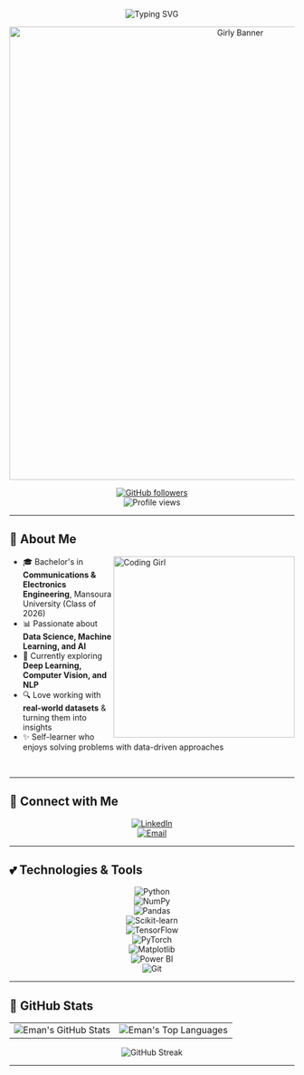 <p align="center">
  <img src="https://readme-typing-svg.herokuapp.com?font=Comic+Sans+MS&size=28&duration=3000&pause=1000&color=FF69B4&center=true&vCenter=true&width=600&lines=Hey+there%2C+I'm+Eman+Sameh!+🌸;Data+Science+Enthusiast+📊;Machine+Learning+Explorer+🤖;AI+Dreamer+✨;Always+Learning+📚" alt="Typing SVG" />
</p>

<p align="center">
  <img src="https://media.giphy.com/media/LHZyixOnHwDDy/giphy.gif" alt="Girly Banner" width="800"/>
</p>

<div align="center">

[![GitHub followers](https://img.shields.io/github/followers/eman-sameh?style=social&label=Follow)](https://github.com/eman-sameh)  
![Profile views](https://komarev.com/ghpvc/?username=eman-sameh&style=flat&label=Views&color=FF69B4)

</div>

---

## 🌷 About Me  

<img align="right" alt="Coding Girl" width="320" src="https://media.giphy.com/media/coxQHKASG60HrHtvkt/giphy.gif">

- 🎓 Bachelor's in **Communications & Electronics Engineering**, Mansoura University (Class of 2026)  
- 📊 Passionate about **Data Science, Machine Learning, and AI**  
- 🌱 Currently exploring **Deep Learning, Computer Vision, and NLP**  
- 🔍 Love working with **real-world datasets** & turning them into insights  
- ✨ Self-learner who enjoys solving problems with data-driven approaches  

<br clear="both"/>

---

## 🌸 Connect with Me  

<div align="center">

[![LinkedIn](https://img.shields.io/badge/LinkedIn-FFB6C1?style=for-the-badge&logo=linkedin&logoColor=black)](https://www.linkedin.com/)  
[![Email](https://img.shields.io/badge/Email-Contact%20me-FFB6C1?style=for-the-badge&logo=gmail&logoColor=black)](mailto:your-email@gmail.com)

</div>

---

## 💕 Technologies & Tools  

<div align="center">

![Python](https://img.shields.io/badge/-Python-FF69B4?style=for-the-badge&logo=python&logoColor=white)  
![NumPy](https://img.shields.io/badge/-NumPy-FF69B4?style=for-the-badge&logo=numpy&logoColor=white)  
![Pandas](https://img.shields.io/badge/-Pandas-FF69B4?style=for-the-badge&logo=pandas&logoColor=white)  
![Scikit-learn](https://img.shields.io/badge/-ScikitLearn-FF69B4?style=for-the-badge&logo=scikitlearn&logoColor=white)  
![TensorFlow](https://img.shields.io/badge/-TensorFlow-FF69B4?style=for-the-badge&logo=tensorflow&logoColor=white)  
![PyTorch](https://img.shields.io/badge/-PyTorch-FF69B4?style=for-the-badge&logo=pytorch&logoColor=white)  
![Matplotlib](https://img.shields.io/badge/-Matplotlib-FF69B4?style=for-the-badge&logo=plotly&logoColor=white)  
![Power BI](https://img.shields.io/badge/-Power%20BI-FF69B4?style=for-the-badge&logo=powerbi&logoColor=white)  
![Git](https://img.shields.io/badge/-Git-FF69B4?style=for-the-badge&logo=git&logoColor=white)  

</div>

---

## 🎀 GitHub Stats  

<div align="center">
  <table>
    <tr>
      <td>
        <img src="https://github-readme-stats.vercel.app/api?username=eman-sameh&show_icons=true&title_color=FF69B4&icon_color=FFB6C1&text_color=ffffff&bg_color=0d1117&border_color=FFB6C1&hide_border=true&include_all_commits=true&count_private=true" alt="Eman's GitHub Stats" />
      </td>
      <td>
        <img src="https://github-readme-stats.vercel.app/api/top-langs/?username=eman-sameh&layout=compact&title_color=FF69B4&text_color=ffffff&bg_color=0d1117&border_color=FFB6C1&hide_border=true&langs_count=8" alt="Eman's Top Languages" />
      </td>
    </tr>
  </table>
</div>

<div align="center">
  <img src="https://streak-stats.demolab.com/?user=eman-sameh&background=0D1117&ring=FF69B4&fire=FFB6C1&currStreakNum=ffffff&sideNums=ffffff&currStreakLabel=FFB6C1&sideLabels=FF69B4&dates=cccccc&border=FFB6C1&hide_border=true" alt="GitHub Streak"/>
</div>

---
